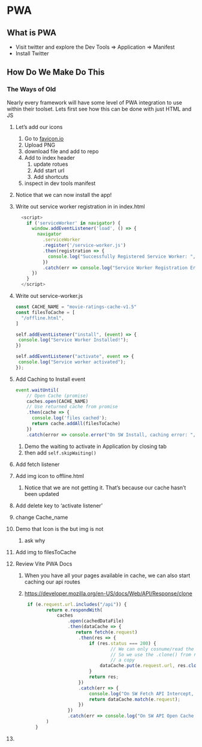 # PWA

## What is PWA

- Visit twitter and explore the Dev Tools => Application => Manifest
- Install Twitter

## How Do We Make Do This

### The Ways of Old

Nearly every framework will have some level of PWA integration to use within their toolset. Lets first see how this can be done with just HTML and JS

1. Let’s add our icons
    1. Go to [favicon.io](https://favicon.io/favicon-converter/)
    2. Upload PNG
    3. download file and add to repo
    4. Add to index header
        1. update rotues
        2. Add start url
        3. Add shortcuts
    5. inspect in dev tools manifest
    
2. Notice that we can now install the app!

3. Write out service worker registration in in index.html
    
    ```js
      <script>
        if ('serviceWorker' in navigator) {
          window.addEventListener('load', () => {
            navigator
              .serviceWorker
              .register('/service-worker.js')
              .then(registration => {
                console.log("Successfully Registered Service Worker: ", registration)
              })
              .catch(err => console.log("Service Worker Registration Error: ", err))
          })
        }
      </script>
    ```
    
4. Write out service-worker.js
    
    ```js
    const CACHE_NAME = "movie-ratings-cache-v1.5"
    const filesToCache = [
      "/offline.html",
    ]
    
    self.addEventListener("install", (event) => {
     console.log("Service Worker Installed!");
    })
    
    self.addEventListener("activate", event => {
     console.log("Service worker activated");
    });
    
    ```
    
5. Add Caching to Install event

    
    ```js
    event.waitUntil(
        // Open Cache (promise)
        caches.open(CACHE_NAME)
        // Use returned cache from promise
        .then(cache => {
          console.log('files cached');
          return cache.addAll(filesToCache)
        })
        .catch(error => console.error("On SW Install, caching error: ", error))
    ```
    
    1. Demo the waiting to activate in Application by closing tab
    2. then add `self.skipWaiting()`
    
6. Add fetch listener

7. Add img icon to offline.html
    1. Notice that we are not getting it. That’s because our cache hasn’t been updated
    
8. Add delete key to ‘activate listener’ 
9. change Cache_name
10. Demo that Icon is the but img is not
    1. ask why
    
11. Add img to filesToCache

12. Review Vite PWA Docs
    1. When you have all your pages available in cache, we can also start caching our api routes
    2. https://developer.mozilla.org/en-US/docs/Web/API/Response/clone
        
        ```js
         if (e.request.url.includes("/api")) {
                return e.respondWith(
                    caches
                        .open(cachedDataFile)
                        .then(dataCache => {
                           return fetch(e.request)
                            .then(res => {
                                if (res.status === 200) {
        		                        // We can only cosnume/read the responce body once
        		                        // So we use the .clone() from res to make
        		                        // a copy
                                    dataCache.put(e.request.url, res.clone());
                                }
                                return res;
                            })
                            .catch(err => {
                                console.log("On SW Fetch API Intercept, response error: ", err);
                                return dataCache.match(e.request);
                            })
                        })
                        .catch(err => console.log("On SW API Open Cache Error: ", err))
                )
            }
        ```
        
13.